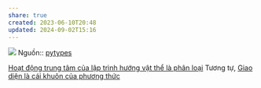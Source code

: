 ```yaml
---
share: true
created: 2023-06-10T20:48
updated: 2024-09-02T15:16
---
```

![](http://pytolearn.csd.auth.gr/p0-py/00/classcar.png) 
Nguồn:: [pytypes](http://pytolearn.csd.auth.gr/p0-py/00/pytypes.html)

[Hoạt động trung tâm của lập trình hướng vật thể là phân loại](../../Ho%E1%BA%A1t%20%C4%91%E1%BB%99ng%20trung%20t%C3%A2m%20c%E1%BB%A7a%20l%E1%BA%ADp%20tr%C3%ACnh%20h%C6%B0%E1%BB%9Bng%20v%E1%BA%ADt%20th%E1%BB%83%20l%C3%A0%20ph%C3%A2n%20lo%E1%BA%A1i.md) 
Tương tự, [Giao diện là cái khuôn của phương thức](../H%C3%A0m/Giao%20di%E1%BB%87n%20l%C3%A0%20c%C3%A1i%20khu%C3%B4n%20c%E1%BB%A7a%20ph%C6%B0%C6%A1ng%20th%E1%BB%A9c.md)
